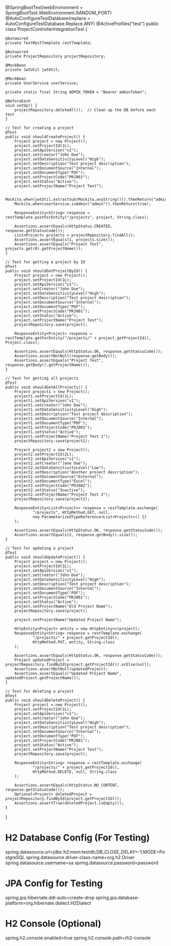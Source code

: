 @SpringBootTest(webEnvironment = SpringBootTest.WebEnvironment.RANDOM_PORT)
@AutoConfigureTestDatabase(replace = AutoConfigureTestDatabase.Replace.ANY)
@ActiveProfiles("test")
public class ProjectControllerIntegrationTest {

    @Autowired
    private TestRestTemplate restTemplate;

    @Autowired
    private ProjectRepository projectRepository;

    @MockBean
    private JwtUtil jwtUtil;

    @MockBean
    private UserService userService;

    private static final String ADMIN_TOKEN = "Bearer adminToken";

    @BeforeEach
    void setUp() {
        projectRepository.deleteAll();  // Clean up the DB before each test
    }

    // Test for creating a project
    @Test
    public void shouldCreateProject() {
        Project project = new Project();
        project.setProjectId(1L);
        project.setApiVersion("v1");
        project.setCreator("John Doe");
        project.setDataSensitivityLevel("High");
        project.setDescription("Test project description");
        project.setDocumentSource("Internal");
        project.setDocumentType("PDF");
        project.setProjectCode("PRJ001");
        project.setStatus("Active");
        project.setProjectName("Project Test");

        Mockito.when(jwtUtil.extractSub(Mockito.anyString())).thenReturn("admin");
        Mockito.when(userService.isAdmin("admin")).thenReturn(true);

        ResponseEntity<String> response = restTemplate.postForEntity("/projects", project, String.class);

        Assertions.assertEquals(HttpStatus.CREATED, response.getStatusCode());
        List<Project> projects = projectRepository.findAll();
        Assertions.assertEquals(1, projects.size());
        Assertions.assertEquals("Project Test", projects.get(0).getProjectName());
    }

    // Test for getting a project by ID
    @Test
    public void shouldGetProjectById() {
        Project project = new Project();
        project.setProjectId(1L);
        project.setApiVersion("v1");
        project.setCreator("John Doe");
        project.setDataSensitivityLevel("High");
        project.setDescription("Test project description");
        project.setDocumentSource("Internal");
        project.setDocumentType("PDF");
        project.setProjectCode("PRJ001");
        project.setStatus("Active");
        project.setProjectName("Project Test");
        projectRepository.save(project);

        ResponseEntity<Project> response = restTemplate.getForEntity("/projects/" + project.getProjectId(), Project.class);

        Assertions.assertEquals(HttpStatus.OK, response.getStatusCode());
        Assertions.assertNotNull(response.getBody());
        Assertions.assertEquals("Project Test", response.getBody().getProjectName());
    }

    // Test for getting all projects
    @Test
    public void shouldGetAllProjects() {
        Project project1 = new Project();
        project1.setProjectId(1L);
        project1.setApiVersion("v1");
        project1.setCreator("John Doe");
        project1.setDataSensitivityLevel("High");
        project1.setDescription("Test project description");
        project1.setDocumentSource("Internal");
        project1.setDocumentType("PDF");
        project1.setProjectCode("PRJ001");
        project1.setStatus("Active");
        project1.setProjectName("Project Test 1");
        projectRepository.save(project1);

        Project project2 = new Project();
        project2.setProjectId(2L);
        project2.setApiVersion("v1");
        project2.setCreator("Jane Doe");
        project2.setDataSensitivityLevel("Low");
        project2.setDescription("Another project description");
        project2.setDocumentSource("External");
        project2.setDocumentType("Excel");
        project2.setProjectCode("PRJ002");
        project2.setStatus("Inactive");
        project2.setProjectName("Project Test 2");
        projectRepository.save(project2);

        ResponseEntity<List<Project>> response = restTemplate.exchange(
                "/projects", HttpMethod.GET, null,
                new ParameterizedTypeReference<List<Project>>() {}
        );

        Assertions.assertEquals(HttpStatus.OK, response.getStatusCode());
        Assertions.assertEquals(2, response.getBody().size());
    }

    // Test for updating a project
    @Test
    public void shouldUpdateProject() {
        Project project = new Project();
        project.setProjectId(1L);
        project.setApiVersion("v1");
        project.setCreator("John Doe");
        project.setDataSensitivityLevel("High");
        project.setDescription("Test project description");
        project.setDocumentSource("Internal");
        project.setDocumentType("PDF");
        project.setProjectCode("PRJ001");
        project.setStatus("Active");
        project.setProjectName("Old Project Name");
        projectRepository.save(project);

        project.setProjectName("Updated Project Name");

        HttpEntity<Project> entity = new HttpEntity<>(project);
        ResponseEntity<String> response = restTemplate.exchange(
                "/projects/" + project.getProjectId(),
                HttpMethod.PUT, entity, String.class
        );

        Assertions.assertEquals(HttpStatus.OK, response.getStatusCode());
        Project updatedProject = projectRepository.findById(project.getProjectId()).orElse(null);
        Assertions.assertNotNull(updatedProject);
        Assertions.assertEquals("Updated Project Name", updatedProject.getProjectName());
    }

    // Test for deleting a project
    @Test
    public void shouldDeleteProject() {
        Project project = new Project();
        project.setProjectId(1L);
        project.setApiVersion("v1");
        project.setCreator("John Doe");
        project.setDataSensitivityLevel("High");
        project.setDescription("Test project description");
        project.setDocumentSource("Internal");
        project.setDocumentType("PDF");
        project.setProjectCode("PRJ001");
        project.setStatus("Active");
        project.setProjectName("Project Test");
        projectRepository.save(project);

        ResponseEntity<String> response = restTemplate.exchange(
                "/projects/" + project.getProjectId(),
                HttpMethod.DELETE, null, String.class
        );

        Assertions.assertEquals(HttpStatus.NO_CONTENT, response.getStatusCode());
        Optional<Project> deletedProject = projectRepository.findById(project.getProjectId());
        Assertions.assertTrue(deletedProject.isEmpty());
    }
}


# H2 Database Config (For Testing)
spring.datasource.url=jdbc:h2:mem:testdb;DB_CLOSE_DELAY=-1;MODE=PostgreSQL
spring.datasource.driver-class-name=org.h2.Driver
spring.datasource.username=sa
spring.datasource.password=password

# JPA Config for Testing
spring.jpa.hibernate.ddl-auto=create-drop
spring.jpa.database-platform=org.hibernate.dialect.H2Dialect

# H2 Console (Optional)
spring.h2.console.enabled=true
spring.h2.console.path=/h2-console


